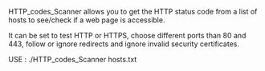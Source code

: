 HTTP_codes_Scanner allows you to get the HTTP status code from a list of hosts to see/check if a web page is accessible.
 
It can be set to test HTTP or HTTPS, choose different ports than 80 and 443, follow or ignore redirects and ignore invalid security certificates.

USE : ./HTTP_codes_Scanner hosts.txt
